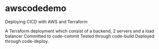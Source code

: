 # awscodedemo
Deploying CICD with AWS and Terraform

A Terraform deployment which consist of a backend, 2 servers and a load balancer
Committed to code-commit
Tested through code-build
Deployed through code-deploy.
